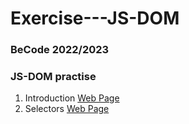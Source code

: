 # Exercise---JS-DOM
### BeCode 2022/2023
### JS-DOM practise
1. Introduction [Web Page](http://htmlpreview.github.io/?https://github.com/ArseniiaD/Exercise---JS-DOM/blob/main/1.Introduction/index.html)
2. Selectors [Web Page](http://htmlpreview.github.io/?https://github.com/ArseniiaD/Exercise---JS-DOM/blob/main/2.Selectors/index2.html)
